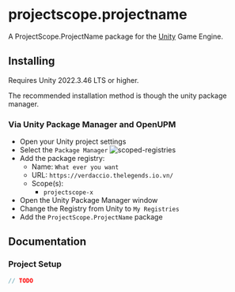 # projectscope.projectname


A ProjectScope.ProjectName package for the [Unity](https://unity.com/) Game Engine.

## Installing

Requires Unity 2022.3.46 LTS or higher.

The recommended installation method is though the unity package manager.

### Via Unity Package Manager and OpenUPM

- Open your Unity project settings
- Select the `Package Manager`
![scoped-registries](https://europe1.discourse-cdn.com/unity/original/3X/8/6/86d23e43ae16b26badf2072280c9d4cbe03d568e.png)
- Add the package registry:
  - Name: `What ever you want`
  - URL: `https://verdaccio.thelegends.io.vn/`
  - Scope(s):
    - `projectscope-x`
- Open the Unity Package Manager window
- Change the Registry from Unity to `My Registries`
- Add the `ProjectScope.ProjectName` package

## Documentation

### Project Setup

```csharp
// TODO
```
